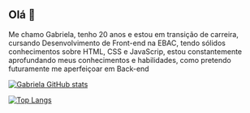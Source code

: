 ## Olá  👋

 Me chamo Gabriela, tenho 20 anos e estou em transição de carreira, cursando Desenvolvimento de Front-end na EBAC, tendo sólidos conhecimentos sobre HTML, CSS e JavaScrip, estou constantemente aprofundando meus conhecimentos e habilidades, como pretendo futuramente me aperfeiçoar em Back-end 

[![Gabriela GitHub stats](https://github-readme-stats.vercel.app/api?username=gabrosso)](https://github.com/anuraghazra/github-readme-stats)

[![Top Langs](httpsgithub-readme-stats.vercel.appapitop-langs/?username=gabrosso&layout=compact)](httpsgithub.comanuraghazragithub-readme-stats)


